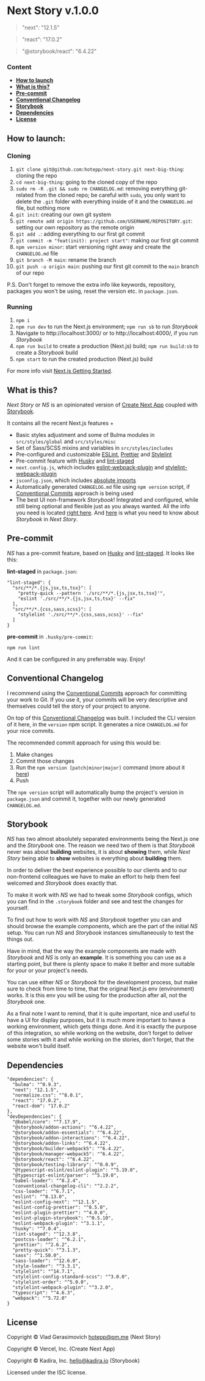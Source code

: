 # Next Story v.1.0.0

> "next": "12.1.5"

> "react": "17.0.2"

> "@storybook/react": "6.4.22"

### Content

- **[How to launch](#how-to-launch)**
- **[What is this?](#what-is-this)**
- **[Pre-commit](#pre-commit)**
- **[Conventional Changelog](#conventional-changelog)**
- **[Storybook](#storybook)**
- **[Dependencies](#dependencies)**
- **[License](#license)**

## How to launch:

### Cloning

1. `git clone git@github.com:hotepp/next-story.git next-big-thing`: cloning the repo
2. `cd next-big-thing`: going to the cloned copy of the repo
3. `sudo rm -R .git && sudo rm CHANGELOG.md`: removing everything git-related from the cloned repo; be careful with `sudo`, you only want to delete the `.git` folder with everything inside of it and the `CHANGELOG.md` file, but nothing more
4. `git init`: creating our own git system
5. `git remote add origin https://github.com/USERNAME/REPOSITORY.git`: setting our own repository as the remote origin
6. `git add .`: adding everything to our first git commit
7. `git commit -m "feat(init): project start"`: making our first git commit
8. `npm version minor`: start versioning right away and create the `CHANGELOG.md` file
9. `git branch -M main`: rename the branch
10. `git push -u origin main`: pushing our first git commit to the `main` branch of our repo

P.S. Don't forget to remove the extra info like keywords, repository, packages you won't be using, reset the version etc. in `package.json`.

### Running

1. `npm i`
2. `npm run dev` to run the Next.js environment; `npm run sb` to run _Storybook_
3. Navigate to http://localhost:3000/ or to http://localhost:4000/, if you run _Storybook_
4. `npm run build` to create a production (Next.js) build; `npm run build:sb` to create a _Storybook_ build
5. `npm start` to run the created production (Next.js) build

For more info visit [Next.js Getting Started](https://nextjs.org/docs/getting-started).

## What is this?

_Next Story_ or _NS_ is an opinionated version of [Create Next App](https://nextjs.org/docs/api-reference/create-next-app) coupled with [Storybook](https://storybook.js.org/).

It contains all the recent Next.js features +

- Basic styles adjustment and some of Bulma modules in `src/styles/global` and `src/styles/misc`
- Set of Sass/SCSS mixins and variables in `src/styles/includes`
- Pre-configured and customizable [ESLint](https://eslint.org/), [Prettier](https://prettier.io/) and [Stylelint](https://stylelint.io/)
- Pre-commit feature with [Husky](https://github.com/typicode/husky) and [lint-staged](https://github.com/okonet/lint-staged)
- `next.config.js`, which includes [eslint-webpack-plugin](https://github.com/webpack-contrib/eslint-webpack-plugin) and [stylelint-webpack-plugin](https://github.com/webpack-contrib/stylelint-webpack-plugin)
- `jsconfig.json`, which includes [absolute imports](https://nextjs.org/docs/advanced-features/module-path-aliases)
- Automatically generated `CHANGELOG.md` file using `npm version` script, if [Conventional Commits](https://www.conventionalcommits.org/en/v1.0.0/) approach is being used
- The best UI non-framework _Storybook_! Integrated and configured, while still being optional and flexible just as you always wanted. All the info you need is located [right here](https://storybook.js.org/). And [here](#storybook) is what you need to know about _Storybook_ in _Next Story_.

## Pre-commit

_NS_ has a pre-commit feature, based on [Husky](https://github.com/typicode/husky) and [lint-staged](https://github.com/okonet/lint-staged). It looks like this:

**lint-staged** in `package.json`:

```
"lint-staged": {
  "src/**/*.{js,jsx,ts,tsx}": [
    "pretty-quick --pattern './src/**/*.{js,jsx,ts,tsx}'",
    "eslint './src/**/*.{js,jsx,ts,tsx}' --fix"
  ],
  "src/**/*.{css,sass,scss}": [
    "stylelint './src/**/*.{css,sass,scss}' --fix"
  ]
}
```

**pre-commit** in `.husky/pre-commit`:

```
npm run lint
```

And it can be configured in any preferrable way. Enjoy!

## Conventional Changelog

I recommend using the [Conventional Commits](https://www.conventionalcommits.org/en/v1.0.0/) approach for committing your work to Git. If you use it, your commits will be very descriptive and themselves could tell the story of your project to anyone.

On top of this [Conventional Changelog](https://github.com/conventional-changelog/conventional-changelog/tree/master/packages/conventional-changelog-cli) was built. I included the CLI version of it here, in the `version` npm script. It generates a nice `CHANGELOG.md` for your nice commits.

The recommended commit approach for using this would be:

1. Make changes
2. Commit those changes
3. Run the `npm version [patch|minor|major]` command (more about it [here](https://docs.npmjs.com/cli/v6/commands/npm-version))
4. Push

The `npm version` script will automatically bump the project's version in `package.json` and commit it, together with our newly generated `CHANGELOG.md`.

## Storybook

_NS_ has two almost absolutely separated environments being the Next.js one and the _Storybook_ one. The reason we need two of them is that _Storybook_ never was about **building** websites, it is about **showing** them, while _Next Story_ being able to **show** websites is everything about **building** them.

In order to deliver the best experience possible to our clients and to our non-frontend colleagues we have to make an effort to help them feel welcomed and _Storybook_ does exactly that.

To make it work with _NS_ we had to tweak some _Storybook_ configs, which you can find in the `.storybook` folder and see and test the changes for yourself.

To find out how to work with _NS_ and _Storybook_ together you can and should browse the example components, which are the part of the initial _NS_ setup. You can run _NS_ and _Storybook_ instances simultaneously to test the things out.

Have in mind, that the way the example components are made with _Storybook_ and _NS_ is only an **example**. It is something you can use as a starting point, but there is plenty space to make it better and more suitable for your or your project's needs.

You can use either _NS_ or _Storybook_ for the development process, but make sure to check from time to time, that the original Next.js env (environment) works. It is this env you will be using for the production after all, not the _Storybook_ one.

As a final note I want to remind, that it is quite important, nice and useful to have a UI for display purposes, but it is much more important to have a working environment, which gets things done. And it is exactly the purpose of this integration, so while working on the website, don't forget to deliver some stories with it and while working on the stories, don't forget, that the website won't build itself.

## Dependencies

```
"dependencies": {
  "bulma": "^0.9.3",
  "next": "12.1.5",
  "normalize.css": "^8.0.1",
  "react": "17.0.2",
  "react-dom": "17.0.2"
},
"devDependencies": {
  "@babel/core": "^7.17.9",
  "@storybook/addon-actions": "^6.4.22",
  "@storybook/addon-essentials": "^6.4.22",
  "@storybook/addon-interactions": "^6.4.22",
  "@storybook/addon-links": "^6.4.22",
  "@storybook/builder-webpack5": "^6.4.22",
  "@storybook/manager-webpack5": "^6.4.22",
  "@storybook/react": "^6.4.22",
  "@storybook/testing-library": "^0.0.9",
  "@typescript-eslint/eslint-plugin": "^5.19.0",
  "@typescript-eslint/parser": "^5.19.0",
  "babel-loader": "^8.2.4",
  "conventional-changelog-cli": "^2.2.2",
  "css-loader": "^6.7.1",
  "eslint": "^8.13.0",
  "eslint-config-next": "^12.1.5",
  "eslint-config-prettier": "^8.5.0",
  "eslint-plugin-prettier": "^4.0.0",
  "eslint-plugin-storybook": "^0.5.10",
  "eslint-webpack-plugin": "^3.1.1",
  "husky": "^7.0.4",
  "lint-staged": "^12.3.8",
  "postcss-loader": "^6.2.1",
  "prettier": "^2.6.2",
  "pretty-quick": "^3.1.3",
  "sass": "^1.50.0",
  "sass-loader": "^12.6.0",
  "style-loader": "^3.3.1",
  "stylelint": "^14.7.1",
  "stylelint-config-standard-scss": "^3.0.0",
  "stylelint-order": "^5.0.0",
  "stylelint-webpack-plugin": "^3.2.0",
  "typescript": "^4.6.3",
  "webpack": "^5.72.0"
}
```

## License

Copyright © Vlad Gerasimovich <hotepp@pm.me> (Next Story)

Copyright © Vercel, Inc. (Create Next App)

Copyright © Kadira, Inc. <hello@kadira.io> (Storybook)

Licensed under the ISC license.
